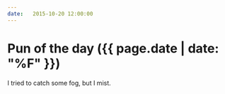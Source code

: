 ```yaml
---
date:   2015-10-20 12:00:00
---
```


# Pun of the day ({{ page.date | date: "%F" }})

I tried to catch some fog, but I mist.

